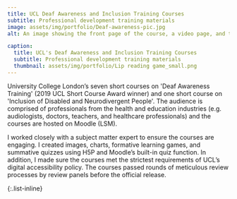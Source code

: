```yaml
---
title: UCL Deaf Awareness and Inclusion Training Courses
subtitle: Professional development training materials
image: assets/img/portfolio/Deaf-awareness-pic.jpg
alt: An image showing the front page of the course, a video page, and the page with a lip-reading game.

caption:
  title: UCL's Deaf Awareness and Inclusion Training Courses
  subtitle: Professional development training materials
  thumbnail: assets/img/portfolio/Lip reading game_small.png
---
```

University College London’s seven short courses on 'Deaf Awareness Training' (2019 UCL Short Course Award winner) and one short course on 'Inclusion of Disabled and Neurodivergent People'. The audience is comprised of professionals from the health and education industries (e.g. audiologists, doctors, teachers, and healthcare professionals) and the courses are hosted on Moodle (LSM).

I worked closely with a subject matter expert to ensure the courses are engaging. I created images, charts, formative learning games, and summative quizzes using H5P and Moodle’s built-in quiz function. In addition, I made sure the courses met the strictest requirements of UCL’s digital accessibility policy. The courses passed rounds of meticulous review processes by review panels before the official release.

{:.list-inline}

